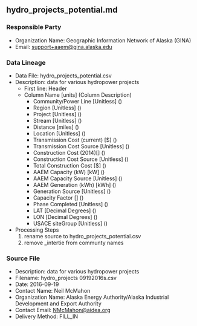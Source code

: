 ## hydro_projects_potential.md

### Responsible Party
  * Organization Name: Geographic Information Network of Alaska (GINA)
  * Email: support+aaem@gina.alaska.edu

### Data Lineage
  * Data File: hydro_projects_potential.csv
  * Description: data for various hydropower projects
    * First line: Header
    * Column Name [units] (Column Description)
      * Community/Power Line [Unitless] ()
      * Region [Unitless] ()
      * Project [Unitless] ()
      * Stream [Unitless] ()
      * Distance [miles] ()
      * Location [Unitless] ()
      * Transmission Cost (current) [$] ()
      * Transmission Cost Source [Unitless] ()
      * Construction Cost (2014$) [$] ()
      * Construction Cost Source [Unitless] ()
      * Total Construction Cost [$] ()
      * AAEM Capacity (kW) [kW] ()
      * AAEM Capacity Source [Unitless] ()
      * AAEM Generation (kWh) [kWh] ()
      * Generation Source [Unitless] ()
      * Capacity Factor [] ()
      * Phase Completed [Unitless] ()
      * LAT [Decimal Degrees] ()
      * LON [Decimal Degrees] ()
      * USACE siteGroup [Unitless] ()
  * Processing Steps
    1. rename source to hydro_projects_potential.csv
    2. remove _intertie from communty names

### Source File
  * Description: data for various hydropower projects
  * Filename: hydro_projects 09192016s.csv
  * Date: 2016-09-19
  * Contact Name: Neil McMahon
  * Organization Name: Alaska Energy Authority/Alaska Industrial Development and Export Authority
  * Contact Email: NMcMahon@aidea.org
  * Delivery Method: FILL_IN
